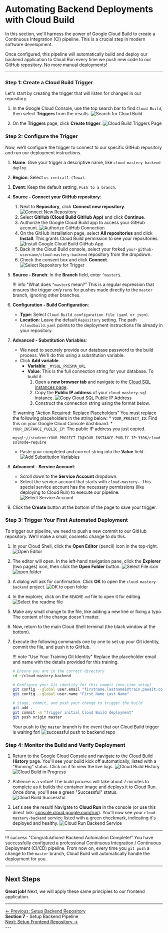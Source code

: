 # Automating Backend Deployments with Cloud Build

In this section, we'll harness the power of Google Cloud Build to create a Continuous Integration (CI) pipeline. This is a crucial step in modern software development.

Once configured, this pipeline will automatically build and deploy our backend application to Cloud Run every time we push new code to our GitHub repository. No more manual deployments!

---

### Step 1: Create a Cloud Build Trigger
Let's start by creating the trigger that will listen for changes in our repository.

1.  In the Google Cloud Console, use the top search bar to find `Cloud Build`, then select **Triggers** from the results.
    ![Search for Cloud Build](assets/images/cloud_build_search.png)

2.  On the **Triggers** page, click **Create trigger**.
    ![Cloud Build Triggers Page](assets/images/cloud_build_triggers_page.png)

### Step 2: Configure the Trigger

Now, we'll configure the trigger to connect to our specific GitHub repository and run our deployment instructions.

1.  **Name**: Give your trigger a descriptive name, like `cloud-mastery-backend-deploy`.
2.  **Region**: Select `us-central1 (Iowa)`.
3.  **Event**: Keep the default setting, `Push to a branch`.
4.  **Source - Connect your GitHub repository**:
    1.  Next to **Repository**, click **Connect new repository**.
        ![Connect New Repository](assets/images/cloud_build_connect_repo.png)
    2.  Select **GitHub (Cloud Build GitHub App)** and click **Continue**.
    3.  Authorize the Google Cloud Build app to access your GitHub account.
        ![Authorize GitHub Connection](assets/images/cloud_build_authorize_github.png)
    4.  On the GitHub installation page, select **All repositories** and click **Install**. This grants Cloud Build permission to see your repositories.
        ![Install Google Cloud Build GitHub App](assets/images/cloud_build_install_github_app.png)
    5.  Back in the Cloud Build console, select your forked `your-github-username/cloud-mastery-backend` repository from the dropdown.
    6.  Check the consent box and click **Connect**.
        ![Select Repository for Trigger](assets/images/cloud_build_select_repo.png)
5.  **Source - Branch**: In the **Branch** field, enter `^master$`.

    !!! info "What does `^master$` mean?"
        This is a regular expression that ensures the trigger *only* runs for pushes made directly to the `master` branch, ignoring other branches.

6.  **Configuration - Build Configuration**:
    *   **Type**: Select `Cloud Build configuration file (yaml or json)`.
    *   **Location**: Leave the default `Repository` setting. The path `/cloudbuild.yaml` points to the deployment instructions file already in your repository.
7.  **Advanced - Substitution Variables**:
    *   We need to securely provide our database password to the build process. We'll do this using a substitution variable.
    *   Click **Add variable**.
        *   **Variable**: `_MYSQL_PRISMA_URL`
        *   **Value**: This is the full connection string for your database. To build it:
            1.  Open a **new browser tab** and navigate to the [Cloud SQL instances page](https://console.cloud.google.com/sql/instances).
            2.  Copy the **Public IP address** of your `cloud-mastery-sql` instance.
                ![Copy Cloud SQL Public IP Address](assets/images/sql_instance_public_ip.png)
            3.  Construct the connection string using the format below.

    !!! warning "Action Required: Replace Placeholders"
        You must replace the following placeholders in the string below:
        *   `YOUR_PROJECT_ID`: Find this on your Google Cloud Console dashboard.
        *   `YOUR_INSTANCE_PUBLIC_IP`: The public IP address you just copied.

    ````
    mysql://student:YOUR_PROJECT_ID@YOUR_INSTANCE_PUBLIC_IP:3306/cloud_mastery?sslmode=require
    ````
    *   Paste your completed and correct string into the **Value** field.
        ![Add Substitution Variables](assets/images/cloud_build_substitution_variables.png)

8.  **Advanced - Service Account**:
    *   Scroll down to the **Service Account** dropdown.
    *   Select the service account that starts with `cloud-mastery-`. This special service account has the necessary permissions (like deploying to Cloud Run) to execute our pipeline.
        ![Select Service Account](assets/images/cloud_build_select_service_account.png)

9.  Click the **Create** button at the bottom of the page to save your trigger.

### Step 3: Trigger Your First Automated Deployment

To trigger our pipeline, we need to push a new commit to our GitHub repository. We'll make a small, cosmetic change to do this.

1.  In your Cloud Shell, click the **Open Editor** (pencil) icon in the top-right.
    ![Open Editor](assets/images/click-pencil-icon-open-editor.png)
2.  The editor will open. In the left-hand navigation pane, click the **Explorer** (two pages) icon, then click the **Open Folder** button.
    ![Select File icon](assets/images/select-file-after-opening-editor.png)
    ![open folder](assets/images/click-open-folder.png)
3.  A dialog will ask for confirmation. Click **OK** to open the `cloud-mastery-backend` project.
    ![OK to open folder](assets/images/select-ok-open-folder.png)
4.  In the explorer, click on the `README.md` file to open it for editing.
    ![Select the readme file](assets/images/select-readme.png)
5.  Make any small change to the file, like adding a new line or fixing a typo. The content of the change doesn't matter.
6.  Now, return to the main Cloud Shell terminal (the black window at the bottom).
7.  Execute the following commands one by one to set up your Git identity, commit the file, and push it to GitHub.

    !!! note "Use Your Training Git Identity"
        Replace the placeholder email and name with the details provided for this training.

    ```bash
    # Ensure you are in the correct directory
    cd ~/cloud-mastery-backend

    # Configure your Git identity for this commit (one-time setup)
    git config --global user.email "firstname.lastname1@train.pawait.co.ke"
    git config --global user.name "First Name Last Name"

    # Stage, commit, and push your change to trigger the build
    git add .
    git commit -m "Trigger initial Cloud Build deployment"
    git push origin master
    ```
    Your push to the `master` branch is the event that our Cloud Build trigger is waiting for!
    ![successful push to backend repo](assets/images/successful-push.png)

### Step 4: Monitor the Build and Verify Deployment

1.  Return to the Google Cloud Console and navigate to the Cloud Build **History** page. You'll see your build kick off automatically, listed with a "Running" status. Click on it to view the live logs.
    ![Cloud Build History](assets/images/cloud_build_history.png)
    ![Cloud Build in Progress](assets/images/cloud_build_in_progress.png)

2.  Patience is a virtue! The build process will take about 7 minutes to complete as it builds the container image and deploys it to Cloud Run. Once done, you'll see a green "Successful" status.
    ![Cloud Build Successful](assets/images/cloud_build_success.png)

3.  Let's see the result! Navigate to **Cloud Run** in the console (or use this direct link: [console.cloud.google.com/run](https://console.cloud.google.com/run)). You'll now see your `cloud-mastery-backend` service listed with a green checkmark, indicating it's deployed and healthy.
    ![Cloud Run Backend Service](assets/images/cloud_run_backend.png)

---

!!! success "Congratulations! Backend Automation Complete!"
    You have successfully configured a professional Continuous Integration / Continuous Deployment (CI/CD) pipeline. From now on, every time you `git push` a change to the `master` branch, Cloud Build will automatically handle the deployment for you.

---

## Next Steps

**Great job!** Next, we will apply these same principles to our frontend application.

---
<div class="page-nav">
  <div class="nav-item">
    <a href="../setup-backend-repository/" class="btn-secondary">← Previous: Setup Backend Repository</a>
  </div>
  <div class="nav-item">
    <span><strong>Section 7</strong> -  Setup Backend Pipeline </span>
  </div>
  <div class="nav-item">
    <a href="../setup-frontend-repository" class="btn-primary">Next: Setup Frontend Repository →</a>
  </div>
</div>
---

